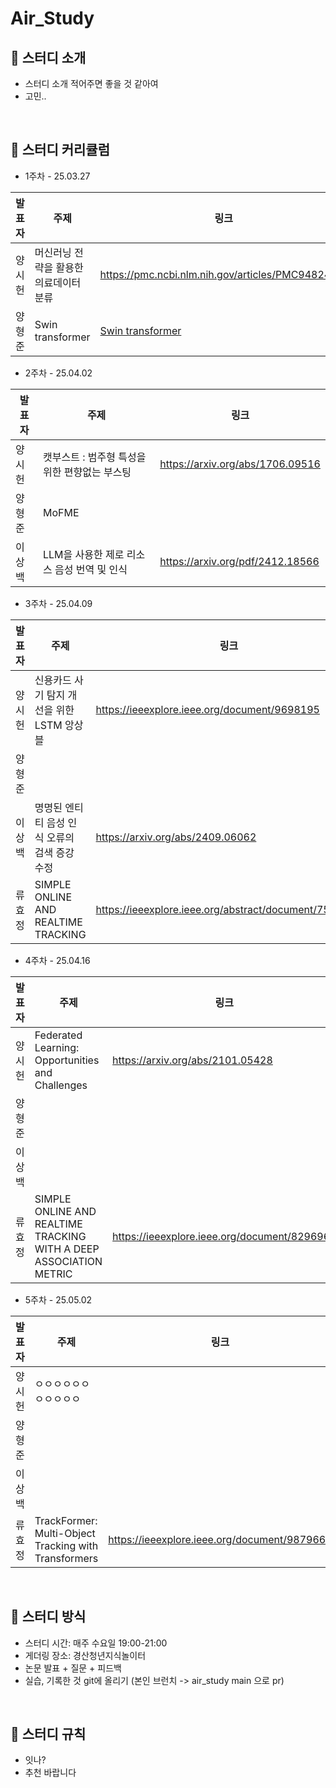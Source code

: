 # Air_Study
## 📖 스터디 소개

- 스터디 소개 적어주면 좋을 것 같아여
- 고민..

<br>

## 📖 스터디 커리큘럼

- 1주차 - 25.03.27

| 발표자 | 주제 | 링크 |
| --- | --- | --- |
| 양시헌 | 머신러닝 전략을 활용한 의료데이터 분류 | https://pmc.ncbi.nlm.nih.gov/articles/PMC9482495/ |
| 양형준 | Swin transformer | [Swin transformer](https://arxiv.org/pdf/2103.14030) |

- 2주차 - 25.04.02

| 발표자 | 주제 | 링크 |
| --- | --- | --- |
| 양시헌 | 캣부스트 : 범주형 특성을 위한 편향없는 부스팅 | https://arxiv.org/abs/1706.09516 |
| 양형준 | MoFME |  |
| 이상백 | LLM을 사용한 제로 리소스 음성 번역 및 인식 | https://arxiv.org/pdf/2412.18566 |

- 3주차 - 25.04.09

| 발표자 | 주제 | 링크 |
| --- | --- | --- |
| 양시헌 | 신용카드 사기 탐지 개선을 위한 LSTM 앙상블 | https://ieeexplore.ieee.org/document/9698195 |
| 양형준 |  |  |
| 이상백 | 명명된 엔티티 음성 인식 오류의 검색 증강 수정 | https://arxiv.org/abs/2409.06062 |
| 류효정 | SIMPLE ONLINE AND REALTIME TRACKING | https://ieeexplore.ieee.org/abstract/document/7533003 |

- 4주차 - 25.04.16

| 발표자 | 주제 | 링크 |
| --- | --- | --- |
| 양시헌 | Federated Learning: Opportunities and Challenges | https://arxiv.org/abs/2101.05428 |
| 양형준 |  |  |
| 이상백 |  |  |
| 류효정 | SIMPLE ONLINE AND REALTIME TRACKING WITH A DEEP ASSOCIATION METRIC | https://ieeexplore.ieee.org/document/8296962 |

- 5주차 - 25.05.02

| 발표자 | 주제 | 링크 |
| --- | --- | --- |
| 양시헌 | ㅇㅇㅇㅇㅇㅇㅇㅇㅇㅇㅇ |  |
| 양형준 |  |  |
| 이상백 |  |  |
| 류효정 | TrackFormer: Multi-Object Tracking with Transformers | https://ieeexplore.ieee.org/document/9879668 |

<br>

## 📖 스터디 방식

- 스터디 시간: 매주 수요일 19:00-21:00
- 게더링 장소: 경산청년지식놀이터
- 논문 발표 + 질문 + 피드백
- 실습, 기록한 것 git에 올리기 (본인 브런치 -> air_study main 으로 pr)

<br>

## 📖 스터디 규칙

- 잇나?
- 추천 바랍니다
